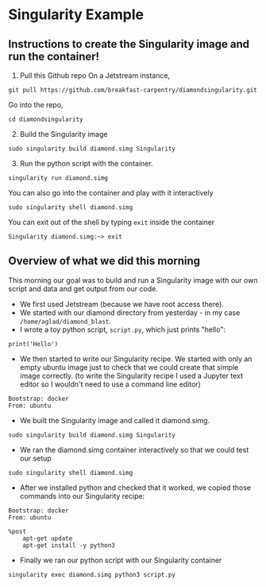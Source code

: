 # Singularity Example

## Instructions to create the Singularity image and run the container!

1. Pull this Github repo
On a Jetstream instance,
```
git pull https://github.com/breakfast-carpentry/diamondsingularity.git
```
Go into the repo,
```
cd diamondsingularity
```

2. Build the Singularity image
```
sudo singularity build diamond.simg Singularity
```

3. Run the python script with the container.
```
singularity run diamond.simg
```

You can also go into the container and play with it interactively
```
sudo singularity shell diamond.simg
```

You can exit out of the shell by typing `exit` inside the container
```
Singularity diamond.simg:~> exit
```

## Overview of what we did this morning
This morning our goal was to build and run a Singularity image with our own script and data and get output from our code.

- We first used Jetstream (because we have root access there).
- We started with our diamond directory from yesterday - in my case `/home/aglad/diamond_blast`.
- I wrote a toy python script, `script.py`, which just prints "hello":
```
print('Hello')
```
- We then started to write our Singularity recipe. We started with only an empty ubuntu image just to check that we could create that simple image correctly. (to write the Singularity recipe I used a Jupyter text editor so I wouldn't need to use a command line editor)
```
Bootstrap: docker
From: ubuntu
```
- We built the Singularity image and called it diamond.simg.
```
sudo singularity build diamond.simg Singularity
```
- We ran the diamond.simg container interactively so that we could test our setup
```
sudo singularity shell diamond.simg
```
- After we installed python and checked that it worked, we copied those commands into our Singularity recipe:
```
Bootstrap: docker
From: ubuntu

%post
    apt-get update
    apt-get install -y python3
```
- Finally we ran our python script with our Singularity container
```
singularity exec diamond.simg python3 script.py
```
